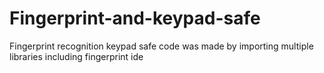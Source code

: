 # Fingerprint-and-keypad-safe
Fingerprint recognition keypad safe
code was made by importing multiple libraries including fingerprint ide
